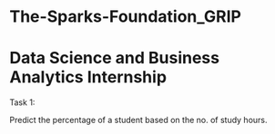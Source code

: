 # The-Sparks-Foundation_GRIP

# Data Science and Business Analytics Internship

Task 1:

Predict the percentage of a student based on the no. of study hours.


